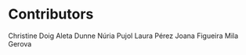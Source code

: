 Contributors
============

Christine Doig
Aleta Dunne
Núria Pujol
Laura Pérez
Joana Figueira
Mila Gerova

